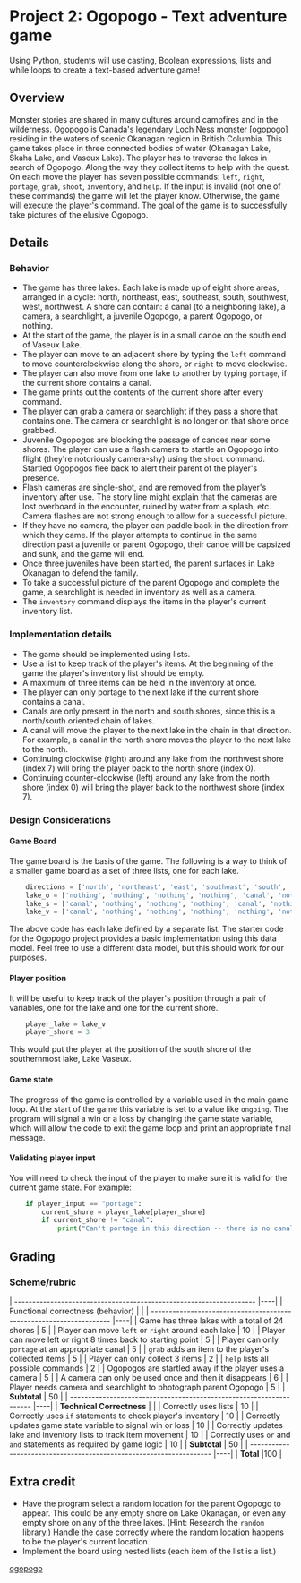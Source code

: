 # Project 2: Ogopogo - Text adventure game

Using Python, students will use casting, Boolean expressions, lists and while loops to create a text-based adventure game!

## Overview

Monster stories are shared in many cultures around campfires and in the wilderness.
Ogopogo is Canada's legendary Loch Ness monster [ogopogo] residing in the waters of scenic Okanagan region in British Columbia.
This game takes place in three connected bodies of water (Okanagan Lake, Skaha Lake, and Vaseux Lake).
The player has to traverse the lakes in search of Ogopogo. Along the way they collect items to help with the quest.
On each move the player has seven possible commands: `left`, `right`, `portage`, `grab`, `shoot`, `inventory`, and `help`.
If the input is invalid (not one of these commands) the game will let the player know. Otherwise, the game will execute the player's command. The goal of the game is to successfully take pictures of the elusive Ogopogo.

## Details

### Behavior

* The game has three lakes.   Each lake is made up of eight shore areas, arranged in a cycle: north, northeast, east, southeast, south, southwest, west, northwest.
A shore can contain: a canal (to a neighboring lake), a camera, a searchlight, a juvenile Ogopogo, a parent Ogopogo, or nothing.
* At the start of the game, the player is in a small canoe on the south end of Vaseux Lake.
* The player can move to an adjacent shore by typing the `left` command to move counterclockwise along the shore, or `right` to move clockwise.
* The player can also move from one lake to another by typing `portage`, if the current shore contains a canal.
* The game prints out the contents of the current shore after every command.
* The player can grab a camera or searchlight if they pass a shore that contains one. The camera or searchlight is no longer on that shore once grabbed.
* Juvenile Ogopogos are blocking the passage of canoes near some shores. The player can use a flash camera to startle an Ogopogo into flight (they're notoriously camera-shy) using the `shoot` command. Startled Ogopogos flee back to alert their parent of the player's presence.
* Flash cameras are single-shot, and are removed from the player's inventory after use. The story line might explain that the cameras are lost overboard in the encounter, ruined by water from a splash, etc. Camera flashes are not strong enough to allow for a successful picture.
* If they have no camera, the player can paddle back in the direction from which they came. If the player attempts to continue in the same direction past a juvenile or parent Ogopogo, their canoe will be capsized and sunk, and the game will end.
* Once three juveniles have been startled, the parent surfaces in Lake Okanagan to defend the family.
* To take a successful picture of the parent Ogopogo and complete the game, a searchlight is needed in inventory as well as a camera.
* The `inventory` command displays the items in the player's current inventory list.

### Implementation details

* The game should be implemented using lists.
* Use a list to keep track of the player's items. At the beginning of the game the player's inventory list should be empty.
* A maximum of three items can be held in the inventory at once.
* The player can only portage to the next lake if the current shore contains a canal.
* Canals are only present in the north and south shores, since this is a north/south oriented chain of lakes.
* A canal will move the player to the next lake in the chain in that direction. For example, a canal in the north shore moves the player to the next lake to the north.
* Continuing clockwise (right) around any lake from the northwest shore (index 7) will bring the player back to the north shore (index 0).
* Continuing counter-clockwise (left) around any lake from the north shore (index 0) will bring the player back to the northwest shore (index 7).

### Design Considerations

#### Game Board

The game board is the basis of the game. The following is a way to think of a smaller game board as a set of three lists, one for each lake.

```python
    directions = ['north', 'northeast', 'east', 'southeast', 'south', 'southwest', 'west', 'northwest']
    lake_o = ['nothing', 'nothing', 'nothing', 'nothing', 'canal', 'nothing', 'nothing', 'nothing']
    lake_s = ['canal', 'nothing', 'nothing', 'nothing', 'canal', 'nothing', 'nothing', 'nothing']
    lake_v = ['canal', 'nothing', 'nothing', 'nothing', 'nothing', 'nothing', 'nothing', 'nothing']
```

The above code has each lake defined by a separate list. The starter code for the Ogopogo project provides a basic implementation using this data model. Feel free to use a different data model, but this should work for our purposes.

#### Player position

It will be useful to keep track of the player's position through a pair of variables, one for the lake and one for the current shore.

```python
    player_lake = lake_v
    player_shore = 3
```

This would put the player at the position of the south shore of the southernmost lake, Lake Vaseux.

#### Game state

The progress of the game is controlled by a variable used in the main game loop. At the start of the game this variable is set to a value like `ongoing`. The program will signal a win or a loss by changing the game state variable, which will allow the code to exit the game loop and print an appropriate final message.

#### Validating player input

You will need to check the input of the player to make sure it is valid for the current game state. For example:

```python
    if player_input == "portage":
        current_shore = player_lake[player_shore]
        if current_shore != "canal":
            print("Can't portage in this direction -- there is no canal here.")
```

## Grading

### Scheme/rubric

| ------------------------------------------------------------------- |----|
| Functional correctness (behavior)                                   |    |
| ------------------------------------------------------------------- |----|
| Game has three lakes with a total of 24 shores                      |  5 |
| Player can move `left` or `right` around each lake                  | 10 |
| Player can move left or right 8 times back to starting point        |  5 |
| Player can only `portage` at an appropriate canal                   |  5 |
| `grab` adds an item to the player's collected items                 |  5 |
| Player can only collect 3 items                                     |  2 |
| `help` lists all possible commands                                  |  2 |
| Ogopogos are startled away if the player uses a camera              |  5 |
| A camera can only be used once and then it disappears               |  6 |
| Player needs camera and searchlight to photograph parent Ogopogo    |  5 |
| **Subtotal**                                                        | 50 |
| ------------------------------------------------------------------- |----|
| **Technical Correctness**                                           |    |
| Correctly uses lists                                                | 10 |
| Correctly uses `if` statements to check player's inventory          | 10 |
| Correctly updates game state variable to signal win or loss         | 10 |
| Correctly updates lake and inventory lists to track item movement   | 10 |
| Correctly uses `or` and `and` statements as required by game logic  | 10 |
| **Subtotal**                                                        | 50 |
| ------------------------------------------------------------------- |----|
| **Total**                                                           |100 |

## Extra credit

* Have the program select a random location for the parent Ogopogo to appear. This could be any empty shore on Lake Okanagan, or even any empty shore on any of the three lakes. (Hint: Research the `random` library.) Handle the case correctly where the random location happens to be the player's current location.
* Implement the board using nested lists (each item of the list is a list.)

[ogopogo](https://en.wikipedia.org/wiki/Ogopogo#References)